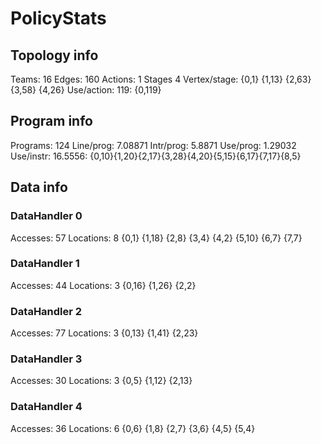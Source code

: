 # PolicyStats
## Topology info
Teams:		16
Edges:		160
Actions:	1
Stages		4
Vertex/stage:	{0,1} {1,13} {2,63} {3,58} {4,26} 
Use/action:	119: {0,119} 

## Program info
Programs:	124
Line/prog:	7.08871
Intr/prog:	5.8871
Use/prog:	1.29032
Use/instr:	16.5556: {0,10}{1,20}{2,17}{3,28}{4,20}{5,15}{6,17}{7,17}{8,5}

## Data info

### DataHandler 0
Accesses:	57
Locations:	8
{0,1} {1,18} {2,8} {3,4} {4,2} {5,10} {6,7} {7,7} 

### DataHandler 1
Accesses:	44
Locations:	3
{0,16} {1,26} {2,2} 

### DataHandler 2
Accesses:	77
Locations:	3
{0,13} {1,41} {2,23} 

### DataHandler 3
Accesses:	30
Locations:	3
{0,5} {1,12} {2,13} 

### DataHandler 4
Accesses:	36
Locations:	6
{0,6} {1,8} {2,7} {3,6} {4,5} {5,4} 